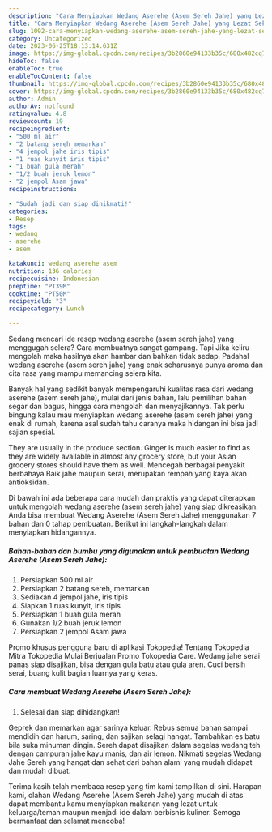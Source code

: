 ```yaml
---
description: "Cara Menyiapkan Wedang Aserehe (Asem Sereh Jahe) yang Lezat Sekali"
title: "Cara Menyiapkan Wedang Aserehe (Asem Sereh Jahe) yang Lezat Sekali"
slug: 1092-cara-menyiapkan-wedang-aserehe-asem-sereh-jahe-yang-lezat-sekali
category: Uncategorized
date: 2023-06-25T18:13:14.631Z
image: https://img-global.cpcdn.com/recipes/3b2860e94133b35c/680x482cq70/wedang-aserehe-asem-sereh-jahe-foto-resep-utama.jpg
hideToc: false
enableToc: true
enableTocContent: false
thumbnail: https://img-global.cpcdn.com/recipes/3b2860e94133b35c/680x482cq70/wedang-aserehe-asem-sereh-jahe-foto-resep-utama.jpg
cover: https://img-global.cpcdn.com/recipes/3b2860e94133b35c/680x482cq70/wedang-aserehe-asem-sereh-jahe-foto-resep-utama.jpg
author: Admin
authorAv: notfound
ratingvalue: 4.8
reviewcount: 19
recipeingredient:
- "500 ml air"
- "2 batang sereh memarkan"
- "4 jempol jahe iris tipis"
- "1 ruas kunyit iris tipis"
- "1 buah gula merah"
- "1/2 buah jeruk lemon"
- "2 jempol Asam jawa"
recipeinstructions:

- "Sudah jadi dan siap dinikmati!"
categories:
- Resep
tags:
- wedang
- aserehe
- asem

katakunci: wedang aserehe asem 
nutrition: 136 calories
recipecuisine: Indonesian
preptime: "PT39M"
cooktime: "PT50M"
recipeyield: "3"
recipecategory: Lunch

---
```



Sedang mencari ide resep wedang aserehe (asem sereh jahe) yang menggugah selera? Cara membuatnya sangat gampang. Tapi Jika keliru mengolah maka hasilnya akan hambar dan bahkan tidak sedap. Padahal wedang aserehe (asem sereh jahe) yang enak seharusnya punya aroma dan cita rasa yang mampu memancing selera kita.


Banyak hal yang sedikit banyak mempengaruhi kualitas rasa dari wedang aserehe (asem sereh jahe), mulai dari jenis bahan, lalu pemilihan bahan segar dan bagus, hingga cara mengolah dan menyajikannya. Tak perlu bingung kalau mau menyiapkan wedang aserehe (asem sereh jahe) yang enak di rumah, karena asal sudah tahu caranya maka hidangan ini bisa jadi sajian spesial.

They are usually in the produce section. Ginger is much easier to find as they are widely available in almost any grocery store, but your Asian grocery stores should have them as well. Mencegah berbagai penyakit berbahaya Baik jahe maupun serai, merupakan rempah yang kaya akan antioksidan.


Di bawah ini ada beberapa cara mudah dan praktis yang dapat diterapkan untuk mengolah wedang aserehe (asem sereh jahe) yang siap dikreasikan. Anda bisa membuat Wedang Aserehe (Asem Sereh Jahe) menggunakan 7 bahan dan 0 tahap pembuatan. Berikut ini langkah-langkah dalam menyiapkan hidangannya.

<!--inarticleads1-->

##### Bahan-bahan dan bumbu yang digunakan untuk pembuatan Wedang Aserehe (Asem Sereh Jahe):

1. Persiapkan 500 ml air
1. Persiapkan 2 batang sereh, memarkan
1. Sediakan 4 jempol jahe, iris tipis
1. Siapkan 1 ruas kunyit, iris tipis
1. Persiapkan 1 buah gula merah
1. Gunakan 1/2 buah jeruk lemon
1. Persiapkan 2 jempol Asam jawa


Promo khusus pengguna baru di aplikasi Tokopedia! Tentang Tokopedia Mitra Tokopedia Mulai Berjualan Promo Tokopedia Care. Wedang jahe serai panas siap disajikan, bisa dengan gula batu atau gula aren. Cuci bersih serai, buang kulit bagian luarnya yang keras. 

<!--inarticleads2-->

##### Cara membuat Wedang Aserehe (Asem Sereh Jahe):


1. Selesai dan siap dihidangkan!

Geprek dan memarkan agar sarinya keluar. Rebus semua bahan sampai mendidih dan harum, saring, dan sajikan selagi hangat. Tambahkan es batu bila suka minuman dingin. Sereh dapat disajikan dalam segelas wedang teh dengan campuran jahe kayu manis, dan air lemon. Nikmati segelas Wedang Jahe Sereh yang hangat dan sehat dari bahan alami yang mudah didapat dan mudah dibuat. 

Terima kasih telah membaca resep yang tim kami tampilkan di sini. Harapan kami, olahan Wedang Aserehe (Asem Sereh Jahe) yang mudah di atas dapat membantu kamu menyiapkan makanan yang lezat untuk keluarga/teman maupun menjadi ide dalam berbisnis kuliner. Semoga bermanfaat dan selamat mencoba!
